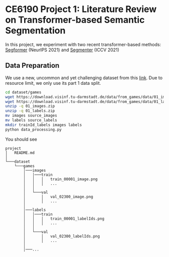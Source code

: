 # CE6190 Project 1: Literature Review on Transformer-based Semantic Segmentation
In this project, we experiment with two recent transformer-based methods: [Segformer](https://github.com/NVlabs/SegFormer) (NeurIPS 2021) and [Segmenter](https://github.com/rstrudel/segmenter) (ICCV 2021)

## Data Preparation
We use a new, uncommon and yet challenging dataset from this [link](https://download.visinf.tu-darmstadt.de/data/from_games/). Due to resource limit, we only use its part 1 data split.
```sh
cd dataset/games
wget https://download.visinf.tu-darmstadt.de/data/from_games/data/01_images.zip
wget https://download.visinf.tu-darmstadt.de/data/from_games/data/01_labels.zip
unzip -q 01_images.zip 
unzip -q 01_labels.zip
mv images source_images
mv labels source_labels
mkdir trainId_labels images labels
python data_processing.py
```
You should see 

```
project
│   README.md
│       
└───dataset
    └───games
        │───images
        │   │───train
        │   │   │   train_00001_image.png
        │   │   │   ...
        │   │
        │   └───val
        │       │   val_02300_image.png
        │       │   ...
        │ 
        │───labels
        │   │───train
        │   │   │   train_00001_labelIds.png
        │   │   │   ...
        │   │
        │   └───val
        │       │   val_02300_labelIds.png
        │       │   ...
        │    
        │───...  
```
